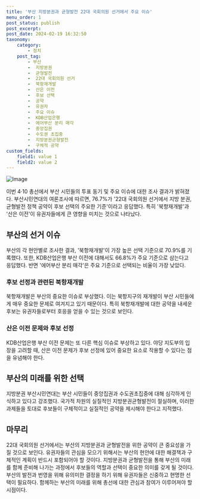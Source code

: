 ```yaml
---
title: '부산 지방분권과 균형발전 22대 국회의원 선거에서 주요 이슈'
menu_order: 1
post_status: publish
post_excerpt: 
post_date: 2024-02-19 16:32:50
taxonomy:
    category:
        - 정치
    post_tag:
        - 부산
        -  지방분권
        -  균형발전
        -  22대 국회의원 선거
        -  북항재개발
        -  산은 이전
        -  후보 선택
        -  공약
        -  유권자
        -  주요 이슈
        -  KDB산업은행
        -  에어부산 분리 매각
        -  중앙집권
        -  수도권 초집중
        -  지방분권균형발전
        -  구체적 공약
custom_fields:
    field1: value 1
    field2: value 2
---
```


![Image](https://imgnews.pstatic.net/image/082/2024/02/19/0001256199_001_20240219114701144.jpg?type=w647)

이번 4·10 총선에서 부산 시민들의 투표 동기 및 주요 이슈에 대한 조사 결과가 밝혀졌다. 부산시민연대의 여론조사에 따르면, 76.7%가 '22대 국회의원 선거에서 지방 분권, 균형발전 정책 공약이 후보 선택의 주요한 기준'이라고 응답했다. 특히 '북항재개발'과 '산은 이전'이 유권자들에게 큰 영향을 미치는 것으로 나타났다. 
## 부산의 선거 이슈
부산의 각 현안별로 조사한 결과, '북항재개발'이 가장 높은 선택 기준으로 70.9%를 기록했다. 또한, KDB산업은행 부산 이전에 대해서도 66.8%가 주요 기준으로 삼는다고 응답했다. 반면 '에어부산 분리 매각'은 주요 기준으로 선택되는 비율이 가장 낮았다.
### 후보 선정과 관련된 북항재개발
북항재개발은 부산의 중요한 이슈로 부상했다. 이는 북항지구의 재개발이 부산 시민들에게 매우 중요한 문제로 여겨지고 있기 때문이다. 특히 북항재개발에 대한 공약을 내세운 후보는 유권자들로부터 호응을 얻을 수 있는 것으로 보인다.
### 산은 이전 문제와 후보 선정
KDB산업은행 부산 이전 문제는 또 다른 핵심 이슈로 부상하고 있다. 야당 지도부의 입장을 고려할 때, 산은 이전 문제가 후보 선정에 있어 중요한 요소로 작용할 수 있다는 점을 유념해야 한다.
## 부산의 미래를 위한 선택
지방분권 부산시민연대는 부산 시민들이 중앙집권과 수도권초집중에 대해 심각하게 인식하고 있다고 강조했다. 국가적 차원의 실질적인 지방분권균형발전이 절실하며, 이러한 과제들을 토대로 후보들이 구체적이고 실질적인 공약을 제시해야 한다고 지적했다.
## 마무리
22대 국회의원 선거에서는 부산의 지방분권과 균형발전을 위한 공약이 큰 중요성을 가질 것으로 보인다. 유권자들의 관심을 모으기 위해서는 부산의 현안에 대한 해결책과 구체적인 계획이 반드시 포함되어야 할 것이다. 지방분권과 균형발전을 통해 부산의 미래를 함께 준비해 나가는 과정에서 후보들의 역할과 선택이 중요한 의미를 갖게 될 것이다. 부산의 발전과 번영을 위해 유의미한 결정을 하기 위해 유권자들은 신중하고 현명한 선택이 필요하다. 함께하는 부산의 미래를 위해 총선에 대한 관심과 참여가 이루어져야 할 시점이다.
